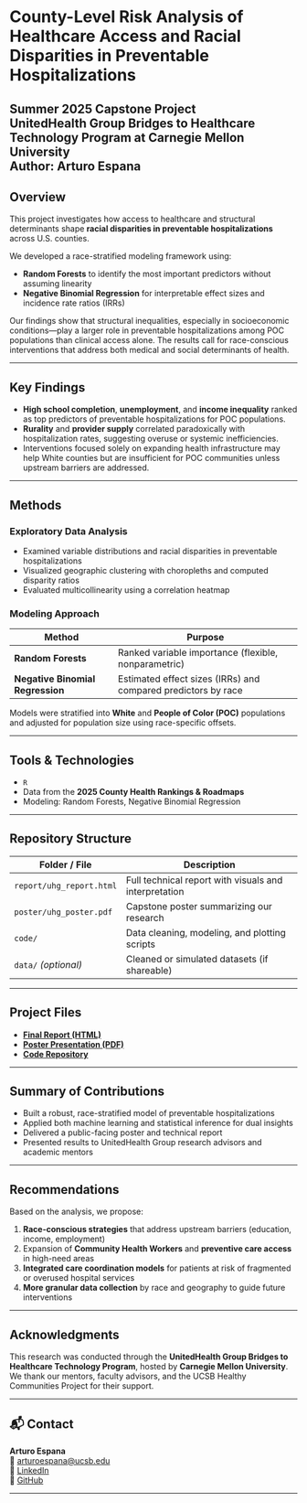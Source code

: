 # County-Level Risk Analysis of Healthcare Access and Racial Disparities in Preventable Hospitalizations

**Summer 2025 Capstone Project**  
UnitedHealth Group Bridges to Healthcare Technology Program at Carnegie Mellon University  
**Author:** Arturo Espana
---

## Overview

This project investigates how access to healthcare and structural determinants shape **racial disparities in preventable hospitalizations** across U.S. counties.

We developed a race-stratified modeling framework using:

- **Random Forests** to identify the most important predictors without assuming linearity
- **Negative Binomial Regression** for interpretable effect sizes and incidence rate ratios (IRRs)

Our findings show that structural inequalities, especially in socioeconomic conditions—play a larger role in preventable hospitalizations among POC populations than clinical access alone. The results call for race-conscious interventions that address both medical and social determinants of health.

---

## Key Findings

- **High school completion**, **unemployment**, and **income inequality** ranked as top predictors of preventable hospitalizations for POC populations.
- **Rurality** and **provider supply** correlated paradoxically with hospitalization rates, suggesting overuse or systemic inefficiencies.
- Interventions focused solely on expanding health infrastructure may help White counties but are insufficient for POC communities unless upstream barriers are addressed.

---

## Methods

### Exploratory Data Analysis

- Examined variable distributions and racial disparities in preventable hospitalizations
- Visualized geographic clustering with choropleths and computed disparity ratios
- Evaluated multicollinearity using a correlation heatmap

### Modeling Approach

| Method                     | Purpose                                      |
|---------------------------|----------------------------------------------|
| **Random Forests**        | Ranked variable importance (flexible, nonparametric) |
| **Negative Binomial Regression** | Estimated effect sizes (IRRs) and compared predictors by race |

Models were stratified into **White** and **People of Color (POC)** populations and adjusted for population size using race-specific offsets.

---

## Tools & Technologies

- `R`
- Data from the **2025 County Health Rankings & Roadmaps**
- Modeling: Random Forests, Negative Binomial Regression

---

## Repository Structure

| Folder / File        | Description |
|----------------------|-------------|
| `report/uhg_report.html`  | Full technical report with visuals and interpretation |
| `poster/uhg_poster.pdf`   | Capstone poster summarizing our research |
| `code/`              | Data cleaning, modeling, and plotting scripts |
| `data/` *(optional)* | Cleaned or simulated datasets (if shareable) |

---

## Project Files

- [**Final Report (HTML)**](report/uhg_report.html)  
- [**Poster Presentation (PDF)**](poster/uhg_poster.pdf)  
- [**Code Repository**](https://github.com/espanaarturo/uhg-project)

---

## Summary of Contributions

- Built a robust, race-stratified model of preventable hospitalizations
- Applied both machine learning and statistical inference for dual insights
- Delivered a public-facing poster and technical report
- Presented results to UnitedHealth Group research advisors and academic mentors

---

## Recommendations

Based on the analysis, we propose:

1. **Race-conscious strategies** that address upstream barriers (education, income, employment)
2. Expansion of **Community Health Workers** and **preventive care access** in high-need areas
3. **Integrated care coordination models** for patients at risk of fragmented or overused hospital services
4. **More granular data collection** by race and geography to guide future interventions

---

## Acknowledgments

This research was conducted through the **UnitedHealth Group Bridges to Healthcare Technology Program**, hosted by **Carnegie Mellon University**.  
We thank our mentors, faculty advisors, and the UCSB Healthy Communities Project for their support.

---

## 📬 Contact

**Arturo Espana**  
📧 [arturoespana@ucsb.edu](mailto:arturoespana@ucsb.edu)  
🔗 [LinkedIn](https://www.linkedin.com/in/arturo-espana)  
🔗 [GitHub](https://github.com/espanaarturo)

---
